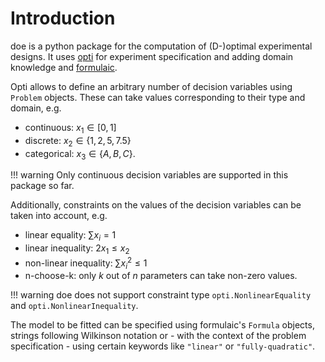# Introduction

doe is a python package for the computation of (D-)optimal experimental designs. It uses [opti](https://basf.github.io/mopti/) for experiment specification and adding domain knowledge and [formulaic](https://matthewwardrop.github.io/formulaic/).


Opti allows to define an arbitrary number of decision variables using <code>Problem</code> objects. These can take values corresponding to their type and domain, e.g.

* continuous: $x_1 \in [0, 1]$
* discrete: $x_2 \in \{1, 2, 5, 7.5\}$
* categorical: $x_3 \in \{A, B, C\}$.

!!! warning
    Only continuous decision variables are supported in this package so far.

Additionally, constraints on the values of the decision variables can be taken into account, e.g.

* linear equality: $\sum x_i = 1$
* linear inequality: $2 x_1 \leq x_2$
* non-linear inequality: $\sum x_i^2 \leq 1$
* n-choose-k: only $k$ out of $n$ parameters can take non-zero values.

!!! warning
    doe does not support constraint type <code>opti.NonlinearEquality</code> and <code>opti.NonlinearInequality</code>.

The model to be fitted can be specified using formulaic's <code>Formula</code> objects, strings following Wilkinson notation or - with the context of the problem specification - using certain keywords like <code>"linear"</code> or <code>"fully-quadratic"</code>.

